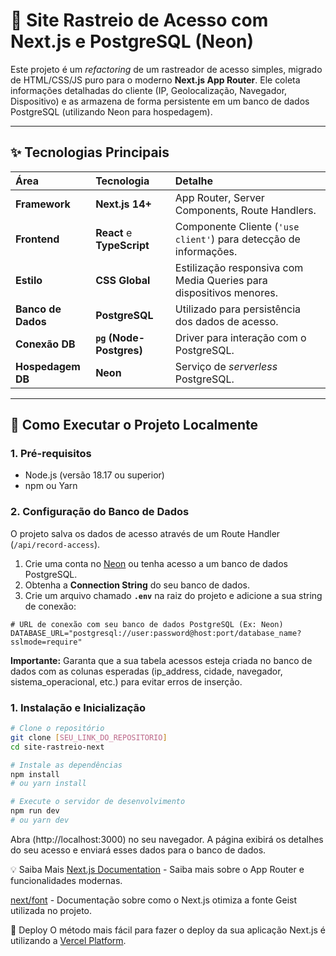 # 🔎 Site Rastreio de Acesso com Next.js e PostgreSQL (Neon)

Este projeto é um *refactoring* de um rastreador de acesso simples, migrado de HTML/CSS/JS puro para o moderno **Next.js App Router**. Ele coleta informações detalhadas do cliente (IP, Geolocalização, Navegador, Dispositivo) e as armazena de forma persistente em um banco de dados PostgreSQL (utilizando Neon para hospedagem).

---

## ✨ Tecnologias Principais

| Área | Tecnologia | Detalhe |
| :--- | :--- | :--- |
| **Framework** | **Next.js 14+** | App Router, Server Components, Route Handlers. |
| **Frontend** | **React** e **TypeScript** | Componente Cliente (`'use client'`) para detecção de informações. |
| **Estilo** | **CSS Global** | Estilização responsiva com Media Queries para dispositivos menores. |
| **Banco de Dados** | **PostgreSQL** | Utilizado para persistência dos dados de acesso. |
| **Conexão DB** | **`pg` (Node-Postgres)** | Driver para interação com o PostgreSQL. |
| **Hospedagem DB** | **Neon** | Serviço de *serverless* PostgreSQL. |

---

## 🚀 Como Executar o Projeto Localmente

### 1. Pré-requisitos

- Node.js (versão 18.17 ou superior)
- npm ou Yarn

### 2. Configuração do Banco de Dados

O projeto salva os dados de acesso através de um Route Handler (`/api/record-access`).

1.  Crie uma conta no [Neon](https://neon.tech/) ou tenha acesso a um banco de dados PostgreSQL.
2.  Obtenha a **Connection String** do seu banco de dados.
3.  Crie um arquivo chamado **`.env`** na raiz do projeto e adicione a sua string de conexão:

```env
# URL de conexão com seu banco de dados PostgreSQL (Ex: Neon)
DATABASE_URL="postgresql://user:password@host:port/database_name?sslmode=require"
```
**Importante:** Garanta que a sua tabela acessos esteja criada no banco de dados com as colunas esperadas (ip_address, cidade, navegador, sistema_operacional, etc.) para evitar erros de inserção.

### 1. Instalação e Inicialização

```bash
# Clone o repositório
git clone [SEU_LINK_DO_REPOSITORIO]
cd site-rastreio-next

# Instale as dependências
npm install
# ou yarn install

# Execute o servidor de desenvolvimento
npm run dev
# ou yarn dev
```

Abra (http://localhost:3000) no seu navegador. A página exibirá os detalhes do seu acesso e enviará esses dados para o banco de dados.

💡 Saiba Mais
[Next.js Documentation](https://nextjs.org/docs) - Saiba mais sobre o App Router e funcionalidades modernas.

[next/font](https://nextjs.org/docs/app/getting-started/fonts) - Documentação sobre como o Next.js otimiza a fonte Geist utilizada no projeto.

🚀 Deploy
O método mais fácil para fazer o deploy da sua aplicação Next.js é utilizando a [Vercel Platform](https://vercel.com/).